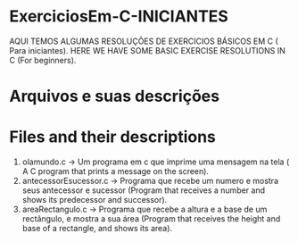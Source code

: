 # ExerciciosEm-C-INICIANTES
AQUI TEMOS ALGUMAS RESOLUÇÕES DE EXERCICIOS BÁSICOS EM C ( Para iniciantes).
HERE WE HAVE SOME BASIC EXERCISE RESOLUTIONS IN C (For beginners).

# Arquivos e suas descrições
# Files and their descriptions

1. olamundo.c -> Um programa em c que imprime uma mensagem na tela
                 ( A C program that prints a message on the screen).
2. antecessorEsucessor.c -> Programa que recebe um numero e mostra seus antecessor e sucessor 
                            (Program that receives a number and shows its predecessor and successor).
3. areaRectangulo.c -> Programa que recebe a altura e a base de um rectângulo, e mostra a sua área 
                      (Program that receives the height and base of a rectangle, and shows its area).
